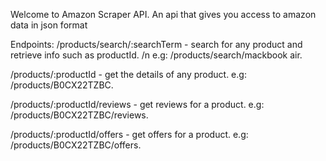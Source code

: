 Welcome to Amazon Scraper API.
An api that gives you access to amazon data in json format

Endpoints:
/products/search/:searchTerm - search for any product and retrieve info such as productId.
/n e.g: /products/search/mackbook air.

/products/:productId - get the details of any product.
e.g: /products/B0CX22TZBC.

/products/:productId/reviews - get reviews for a product.
e.g: /products/B0CX22TZBC/reviews.

/products/:productId/offers - get offers for a product.
e.g: /products/B0CX22TZBC/offers.
